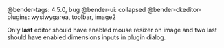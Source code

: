 @bender-tags: 4.5.0, bug
@bender-ui: collapsed
@bender-ckeditor-plugins: wysiwygarea, toolbar, image2

Only **last** editor should have enabled mouse resizer on image and two last should have enabled dimensions inputs in
plugin dialog.
